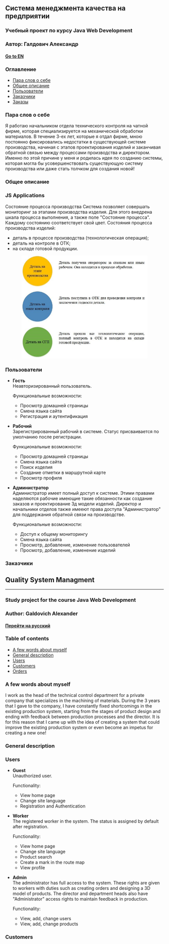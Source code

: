 Система менеджмента качества на предприятии<a name="русский"></a>
---
### Учебный проект по курсу Java Web Development
### Автор: Галдович Александр
#### [Go to EN](#english)
### Оглавление<a name="оглавление"></a> 
* [Пара слов о себе](#пара_слов)
* [Общее описание](#общее_описание)
* [Пользователи](#пользователи)
* [Заказчики](#заказчики)
* [Заказы](#заказы)

### Пара слов о себе<a name="пара_слов"></a> 
Я работаю начальником отдела технического контроля на чатной фирме, которая специализируется на механической обработки материалов. В течение 3-ех лет, которые я отдал фирме, мною постоянно фиксировались недостатки в существующей системе производства, начиная с этапов проектирования изделий и заканчивая обратной связью между процессами производства и директором. Именно по этой причине у меня и родилась идея по созданию системы, которая могла бы усовершенствовать существующую систему производства или даже стать толчком для создания новой! 
### Общее описание<a name="общее_описание"></a> 


### JS Applications
Состояние процесса производства
Система позволяет совершать мониторинг за этапами производства изделия. Для этого внедрена шкала процесса выполнения, а также поле "Состояние процесса". Каждому состоянию соответствует свой цвет.
Состояния процесса производства изделий:
* деталь в процессе производства (технологическая операция);
* деталь на контроле в ОТК;
* на складе готовой продукции.

<p align="center">
  <img src="./img/states.jpg" alt="Size Limit CLI" width="400">
</p>

### Пользователи<a name="пользователи"></a> 
* **Гость**  
  Неавторизированный пользователь.
    
  Функциональные возможности:
    * Просмотр домашней страницы
    * Смена языка сайта
    * Регистрация и аутентификация
  
* **Рабочий**  
  Зарегистрированный рабочий в системе. Статус присваивается по умолчанию после регистрации.
  
  Функциональные возможности:
    * Просмотр домашней страницы
    * Смена языка сайта
    * Поиск изделия
    * Создание отметки в маршрутной карте
    * Просмотр профиля
    
* **Администратор**  
  Администратор имеет полный доступ к системе. Этими правами наделяются рабочие имеющие такие обязанности как создание заказов и проектирование 3д модели изделий. Директор и начальники отделов также имееют права доступа "Администратор" для поддержания обратной связи на производстве.  
  
  Функциональные возможности:
   * Доступ к общему мониторингу
   * Смена языка сайта
   * Просмотр, добавление, изменение пользователей
   * Просмотр, добавление, изменение изделий

### Заказчики<a name="заказчики"></a> 

## Quality System Managment<a name="english"></a>
---
### Study project for the course Java Web Development
### Author: Galdovich Alexander
#### [Перейти на русский](#русский)
### Table of contents<a name="contents"></a>
* [A few words about myself](#few_words)
* [General description](#description)
* [Users](#users)
* [Customers](#customers)
* [Orders](#orders)

### A few words about myself<a name="few_words"></a> 
I work as the head of the technical control department for a private company that specializes in the machining of materials. During the 3 years that I gave to the company, I have constantly fixed shortcomings in the existing production system, starting from the stages of product design and ending with feedback between production processes and the director. It is for this reason that I came up with the idea of ​​creating a system that could improve the existing production system or even become an impetus for creating a new one!

### General description<a name="description"></a> 


### Users<a name="users"></a> 
* **Guest**  
  Unauthorized user.
    
  Functionality:
     * View home page
     * Change site language
     * Registration and Authentication
  
* **Worker**  
  The registered worker in the system. The status is assigned by default after registration.
  
  Functionality:
     * View home page
     * Change site language
     * Product search
     * Create a mark in the route map
     * View profile
    
    
* **Admin**  
  The administrator has full access to the system. These rights are given to workers with duties such as creating orders and designing a 3D model of products. The director and department heads also have "Administrator" access rights to maintain feedback in production.
  
  Functionality:
     * View, add, change users
     * View, add, change products
 
### Customers<a name="users"></a> 
    
    
